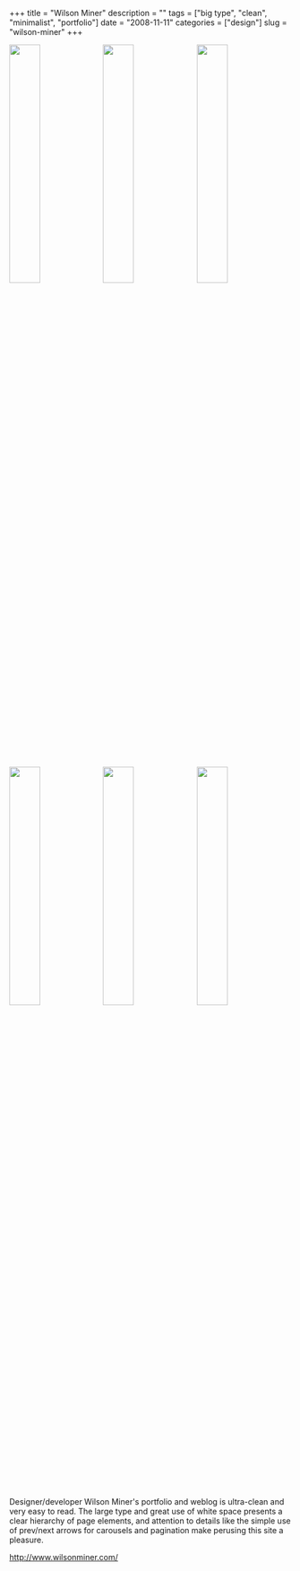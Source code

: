 +++
title = "Wilson Miner"
description = ""
tags = ["big type", "clean", "minimalist", "portfolio"]
date = "2008-11-11"
categories = ["design"]
slug = "wilson-miner"
+++


<div id="screens-thumbs" class="clearfix mt1-5">
<a href="//media.konigi.com/design/wilsonminer-1.jpg" class="group" rel="group"><img src="//media.konigi.com/design/wilsonminer-1.png" alt="" class="thumb" style="width: 33%; max-width: 33%;padding: 0 1px 1px 0" /></a><a href="//media.konigi.com/design/wilsonminer-2.jpg" class="group" rel="group"><img src="//media.konigi.com/design/wilsonminer-2.png" alt="" class="thumb" style="width: 33%; max-width: 33%;padding: 0 1px 1px 0" /></a><a href="//media.konigi.com/design/wilsonminer-3.jpg" class="group" rel="group"><img src="//media.konigi.com/design/wilsonminer-3.png" alt="" class="thumb" style="width: 33%; max-width: 33%;padding: 0 1px 1px 0" /></a><a href="//media.konigi.com/design/wilsonminer-4.jpg" class="group" rel="group"><img src="//media.konigi.com/design/wilsonminer-4.png" alt="" class="thumb" style="width: 33%; max-width: 33%;padding: 0 1px 1px 0" /></a><a href="//media.konigi.com/design/wilsonminer-5.jpg" class="group" rel="group"><img src="//media.konigi.com/design/wilsonminer-5.png" alt="" class="thumb" style="width: 33%; max-width: 33%;padding: 0 1px 1px 0" /></a><a href="//media.konigi.com/design/wilsonminer-6.jpg" class="group" rel="group"><img src="//media.konigi.com/design/wilsonminer-6.png" alt="" class="thumb" style="width: 33%; max-width: 33%;padding: 0 1px 1px 0" /></a>
</div>   
<p>Designer/developer Wilson Miner's portfolio and weblog is ultra-clean and very easy to read. The large type and great use of white space presents a clear hierarchy of page elements, and attention to details like the simple use of prev/next arrows for carousels and pagination make perusing this site a pleasure.</p>
<p><a href="http://www.wilsonminer.com/">http://www.wilsonminer.com/</a></p>  
